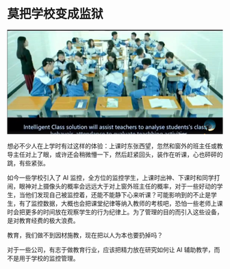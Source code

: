 # 莫把学校变成监狱

![](./src/2019090701.png)

想必不少人在上学时有过这样的体验：上课时东张西望，忽然和窗外的班主任或教导主任对上了眼，或许还会稍微懵一下，然后赶紧回头，装作在听课，心也砰砰的跳，有些紧张。

如今一些学校引入了 AI 监控，全方位的监控学生，上课时出神、下课时和同学打闹，眼神对上摄像头的概率会远远大于对上窗外班主任的概率，对于一些好动的学生，当他们发现自己被监控着，还能不能静下心来听课？可能影响到的不止是学生，有了监控数据，大概也会把课堂纪律等纳入教师的考核吧，恐怕一些老师上课时会把更多的时间放在观察学生的行为纪律上。为了管理的目的而引入这些设备，是对教育经费的极大浪费。

教育，我们做不到因材施教，现在把以人为本也要扔掉吗？

对于一些公司，有志于做教育行业，应该把精力放在研究如何让 AI 辅助教学，而不是用于学校的监控管理。